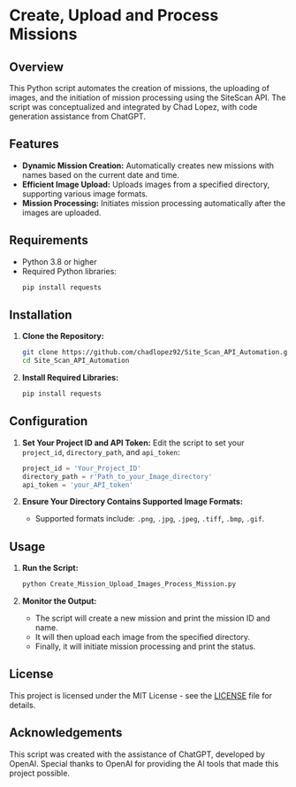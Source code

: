# Create, Upload and Process Missions

## Overview

This Python script automates the creation of missions, the uploading of images, and the initiation of mission processing using the SiteScan API. The script was conceptualized and integrated by Chad Lopez, with code generation assistance from ChatGPT.

## Features

- **Dynamic Mission Creation:** Automatically creates new missions with names based on the current date and time.
- **Efficient Image Upload:** Uploads images from a specified directory, supporting various image formats.
- **Mission Processing:** Initiates mission processing automatically after the images are uploaded.

## Requirements

- Python 3.8 or higher
- Required Python libraries:
    ```bash
    pip install requests
    ```

## Installation

1. **Clone the Repository:**
    ```bash
    git clone https://github.com/chadlopez92/Site_Scan_API_Automation.git
    cd Site_Scan_API_Automation
    ```

2. **Install Required Libraries:**
    ```bash
    pip install requests
    ```

## Configuration

1. **Set Your Project ID and API Token:**
    Edit the script to set your `project_id`, `directory_path`, and `api_token`:
    ```python
    project_id = 'Your_Project_ID'
    directory_path = r'Path_to_your_Image_directory'
    api_token = 'your_API_token'
    ```

2. **Ensure Your Directory Contains Supported Image Formats:**
    - Supported formats include: `.png`, `.jpg`, `.jpeg`, `.tiff`, `.bmp`, `.gif`.

## Usage

1. **Run the Script:**
    ```bash
    python Create_Mission_Upload_Images_Process_Mission.py
    ```

2. **Monitor the Output:**
    - The script will create a new mission and print the mission ID and name.
    - It will then upload each image from the specified directory.
    - Finally, it will initiate mission processing and print the status.

## License

This project is licensed under the MIT License - see the [LICENSE](https://github.com/chadlopez92/Site_Scan_API_Automation/blob/main/LICENSE) file for details.

## Acknowledgements

This script was created with the assistance of ChatGPT, developed by OpenAI. Special thanks to OpenAI for providing the AI tools that made this project possible.



